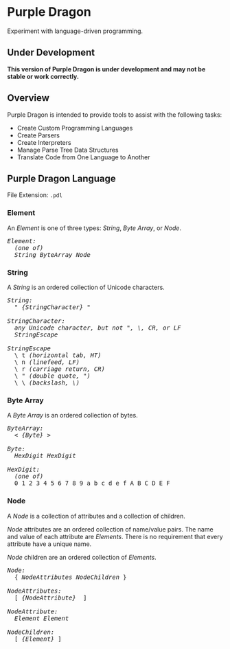 # Purple Dragon

Experiment with language-driven programming.

## Under Development

**This version of Purple Dragon is under development and may not be stable or work correctly.**

## Overview

Purple Dragon is intended to provide tools to assist with the following tasks:

- Create Custom Programming Languages
- Create Parsers
- Create Interpreters
- Manage Parse Tree Data Structures
- Translate Code from One Language to Another

## Purple Dragon Language

File Extension: `.pdl`

### Element

An *Element* is one of three types: *String*, *Byte Array*, or *Node*.

<pre>
<i>Element:</i>
  <i>(one of)</i>
  <i>String</i> <i>ByteArray</i> <i>Node</i>
</pre>

### String

A *String* is an ordered collection of Unicode characters.

<pre>
<i>String:</i>
  " <i>{StringCharacter}</i> "

<i>StringCharacter:</i>
  <i>any Unicode character, but not ", \, CR, or LF</i>
  <i>StringEscape</i>

<i>StringEscape</i>
  \ t <i>(horizontal tab, HT)</i>
  \ n <i>(linefeed, LF)</i>
  \ r <i>(carriage return, CR)</i>
  \ " <i>(double quote, ")</i>
  \ \ <i>(backslash, \)</i>
</pre>

### Byte Array

A *Byte Array* is an ordered collection of bytes.

<pre>
<i>ByteArray:</i>
  &lt; <i>{Byte}</i> &gt;

<i>Byte:</i>
  <i>HexDigit</i> <i>HexDigit</i>

<i>HexDigit:</i>
  <i>(one of)</i>
  0 1 2 3 4 5 6 7 8 9 a b c d e f A B C D E F
</pre>

### Node

A *Node* is a collection of attributes and a collection of children.

*Node* attributes are an ordered collection of name/value pairs.
The name and value of each attribute are *Elements*.
There is no requirement that every attribute have a unique name.

*Node* children are an ordered collection of *Elements*.

<pre>
<i>Node:</i>
  { <i>NodeAttributes</i> <i>NodeChildren</i> }

<i>NodeAttributes:</i>
  [ <i>{NodeAttribute} </i> ]

<i>NodeAttribute:</i>
  <i>Element</i> <i>Element</i>

<i>NodeChildren:</i>
  [ <i>{Element}</i> ]
</pre>
